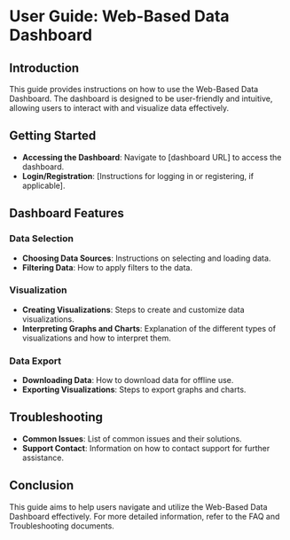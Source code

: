 # User Guide: Web-Based Data Dashboard

## Introduction

This guide provides instructions on how to use the Web-Based Data Dashboard. The dashboard is designed to be user-friendly and intuitive, allowing users to interact with and visualize data effectively.

## Getting Started

- **Accessing the Dashboard**: Navigate to [dashboard URL] to access the dashboard.
- **Login/Registration**: [Instructions for logging in or registering, if applicable].

## Dashboard Features

### Data Selection

- **Choosing Data Sources**: Instructions on selecting and loading data.
- **Filtering Data**: How to apply filters to the data.

### Visualization

- **Creating Visualizations**: Steps to create and customize data visualizations.
- **Interpreting Graphs and Charts**: Explanation of the different types of visualizations and how to interpret them.

### Data Export

- **Downloading Data**: How to download data for offline use.
- **Exporting Visualizations**: Steps to export graphs and charts.

## Troubleshooting

- **Common Issues**: List of common issues and their solutions.
- **Support Contact**: Information on how to contact support for further assistance.

## Conclusion

This guide aims to help users navigate and utilize the Web-Based Data Dashboard effectively. For more detailed information, refer to the FAQ and Troubleshooting documents.
